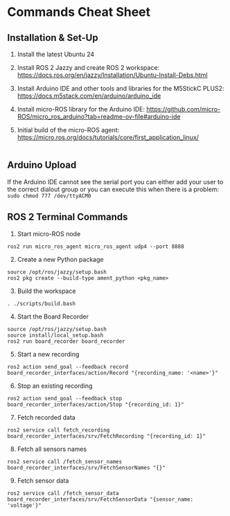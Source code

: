 # Commands Cheat Sheet 

## Installation & Set-Up

1. Install the latest Ubuntu 24

2. Install ROS 2 Jazzy and create ROS 2 workspace: https://docs.ros.org/en/jazzy/Installation/Ubuntu-Install-Debs.html

3. Install Arduino IDE and other tools and libraries for the M5StickC PLUS2: https://docs.m5stack.com/en/arduino/arduino_ide

4. Install micro-ROS library for the Arduino IDE: https://github.com/micro-ROS/micro_ros_arduino?tab=readme-ov-file#arduino-ide

5. Initial build of the micro-ROS agent: https://micro.ros.org/docs/tutorials/core/first_application_linux/
```

```


## Arduino Upload

If the Arduino IDE cannot see the serial port you can either add your user to the correct dialout group or you can execute this when there is a problem: `sudo chmod 777 /dev/ttyACM0`


## ROS 2 Terminal Commands

1. Start micro-ROS node
```
ros2 run micro_ros_agent micro_ros_agent udp4 --port 8888
```

2. Create a new Python package
```
source /opt/ros/jazzy/setup.bash
ros2 pkg create --build-type ament_python <pkg_name>
```

3. Build the workspace
```
. ./scripts/build.bash
```

4. Start the Board Recorder
```
source /opt/ros/jazzy/setup.bash
source install/local_setup.bash
ros2 run board_recorder board_recorder
```

5. Start a new recording
```
ros2 action send_goal --feedback record board_recorder_interfaces/action/Record "{recording_name: '<name>'}"
```

6. Stop an existing recording
```
ros2 action send_goal --feedback stop board_recorder_interfaces/action/Stop "{recording_id: 1}"
```

7. Fetch recorded data
```
ros2 service call fetch_recording board_recorder_interfaces/srv/FetchRecording "{recording_id: 1}"
```

8. Fetch all sensors names
```
ros2 service call /fetch_sensor_names board_recorder_interfaces/srv/FetchSensorNames "{}"
```

9. Fetch sensor data
```
ros2 service call /fetch_sensor_data board_recorder_interfaces/srv/FetchSensorData "{sensor_name: 'voltage'}"
```
